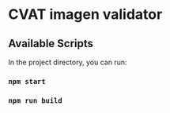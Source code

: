 # CVAT imagen validator

## Available Scripts

In the project directory, you can run:

### `npm start`
### `npm run build`
